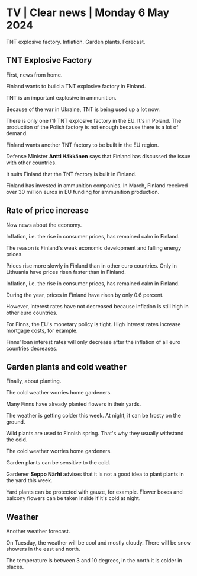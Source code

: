 # TV \| Clear news \| Monday 6 May 2024

TNT explosive factory. Inflation. Garden plants. Forecast.

## TNT Explosive Factory

First, news from home.

Finland wants to build a TNT explosive factory in Finland.

TNT is an important explosive in ammunition.

Because of the war in Ukraine, TNT is being used up a lot now.

There is only one (1) TNT explosive factory in the EU. It's in Poland. The production of the Polish factory is not enough because there is a lot of demand.

Finland wants another TNT factory to be built in the EU region.

Defense Minister **Antti Häkkänen** says that Finland has discussed the issue with other countries.

It suits Finland that the TNT factory is built in Finland.

Finland has invested in ammunition companies. In March, Finland received over 30 million euros in EU funding for ammunition production.

## Rate of price increase

Now news about the economy.

Inflation, i.e. the rise in consumer prices, has remained calm in Finland.

The reason is Finland's weak economic development and falling energy prices.

Prices rise more slowly in Finland than in other euro countries. Only in Lithuania have prices risen faster than in Finland.

Inflation, i.e. the rise in consumer prices, has remained calm in Finland.

During the year, prices in Finland have risen by only 0.6 percent.

However, interest rates have not decreased because inflation is still high in other euro countries.

For Finns, the EU's monetary policy is tight. High interest rates increase mortgage costs, for example.

Finns' loan interest rates will only decrease after the inflation of all euro countries decreases.

## Garden plants and cold weather

Finally, about planting.

The cold weather worries home gardeners.

Many Finns have already planted flowers in their yards.

The weather is getting colder this week. At night, it can be frosty on the ground.

Wild plants are used to Finnish spring. That's why they usually withstand the cold.

The cold weather worries home gardeners.

Garden plants can be sensitive to the cold.

Gardener **Seppo Närhi** advises that it is not a good idea to plant plants in the yard this week.

Yard plants can be protected with gauze, for example. Flower boxes and balcony flowers can be taken inside if it's cold at night.

## Weather

Another weather forecast.

On Tuesday, the weather will be cool and mostly cloudy. There will be snow showers in the east and north.

The temperature is between 3 and 10 degrees, in the north it is colder in places.
